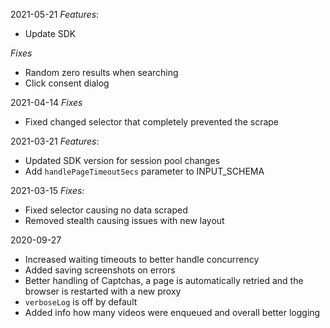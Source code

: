 2021-05-21
*Features*:
- Update SDK

*Fixes*
- Random zero results when searching
- Click consent dialog

2021-04-14
*Fixes*
- Fixed changed selector that completely prevented the scrape

2021-03-21
*Features*:
- Updated SDK version for session pool changes
- Add `handlePageTimeoutSecs` parameter to INPUT_SCHEMA


2021-03-15
*Fixes:*
- Fixed selector causing no data scraped
- Removed stealth causing issues with new layout

2020-09-27
- Increased waiting timeouts to better handle concurrency
- Added saving screenshots on errors
- Better handling of Captchas, a page is automatically retried and the browser is restarted with a new proxy
- `verboseLog` is off by default
- Added info how many videos were enqueued and overall better logging
